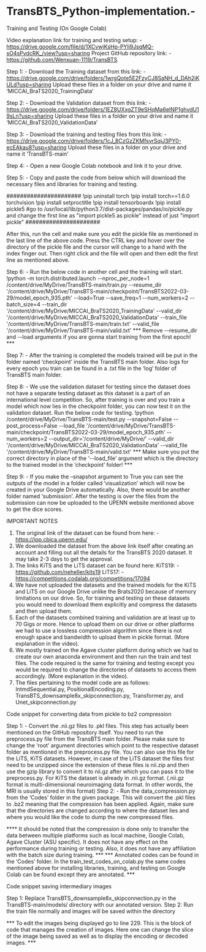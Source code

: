 # TransBTS_Python-implementation.-

Training and Testing (On Google Colab)

Video explanation link for training and testing setup: - https://drive.google.com/file/d/1XCvwjKsHp-PYli9JsqMQ-sO4sPvdcRK_/view?usp=sharing
Project GitHub repository link: - https://github.com/Wenxuan-1119/TransBTS

Step 1: - Download the Training dataset from this link: - https://drive.google.com/drive/folders/1wrgQote5E2FzyCJ8SaNH_d_DAh2jKULd?usp=sharing
Upload these files in a folder on your drive and name it ‘MICCAI_BraTS2020_TrainingData’

Step 2: - Download the Validation dataset from this link: - https://drive.google.com/drive/folders/1EZ8UXxgZT9eSHqMa6eINP1ghvdU19sLn?usp=sharing
Upload these files in a folder on your drive and name it ‘MICCAI_BraTS2020_ValidationData’

Step 3: - Download the training and testing files from this link: - https://drive.google.com/drive/folders/1cJ_8CzGzZKMfsyrSqiJ3PY0-ecEAkau8?usp=sharing
Upload these files in a folder on your drive and name it ‘TransBTS-main’

Step 4: - Open a new Google Colab notebook and link it to your drive.

Step 5: - Copy and paste the code from below which will download the necessary files and libraries for training and testing.

######################
!pip uninstall torch
!pip install torch==1.6.0 torchvision
!pip install setproctitle
!pip install tensorboardx
!pip install pickle5
#go to /usr/local/lib/python3.7/dist-packages/pandas/io/pickle.py and change the first line as "import pickle5 as pickle" instead of just "import pickle"
######################

After this, run the cell and make sure you edit the pickle file as mentioned in the last line of the above code. Press the CTRL key and hover over the directory of the pickle file and the cursor will change to a hand with the index finger out. Then right click and the file will open and then edit the first line as mentioned above.

Step 6: - Run the below code in another cell and the training will start. 
!python -m torch.distributed.launch --nproc_per_node=1 /content/drive/MyDrive/TransBTS-main/train.py --resume_dir '/content/drive/MyDrive/TransBTS-main/checkpoint/TransBTS2022-03-29/model_epoch_935.pth' --load=True --save_freq=1 --num_workers=2 --batch_size=4 --train_dir '/content/drive/MyDrive/MICCAI_BraTS2020_TrainingData' --valid_dir '/content/drive/MyDrive/MICCAI_BraTS2020_ValidationData' --train_file '/content/drive/MyDrive/TransBTS-main/train.txt' --valid_file '/content/drive/MyDrive/TransBTS-main/valid.txt'
*** Remove --resume_dir  and --load arguments if you are gonna start training from the first epoch! ***

Step 7: - After the training is completed the models trained will be put in the folder named ‘checkpoint’ inside the TransBTS main folder. Also logs for every epoch you train can be found in a .txt file in the ‘log’ folder of TransBTS main folder.

Step 8: - We use the validation dataset for testing since the dataset does not have a separate testing dataset as this dataset is a part of an international level competition. So, after training is over and you train a model which now lies in the checkpoint folder, you can now test it on the validation dataset. Run the below code for testing.
!python  /content/drive/MyDrive/TransBTS-main/test.py --snapshot=False --post_process=False --load_file '/content/drive/MyDrive/TransBTS-main/checkpoint/TransBTS2022-03-29/model_epoch_935.pth' --num_workers=2 --output_dir='/content/drive/MyDrive/' --valid_dir '/content/drive/MyDrive/MICCAI_BraTS2020_ValidationData' --valid_file '/content/drive/MyDrive/TransBTS-main/valid.txt'
*** Make sure you put the correct directory in place of the ‘--load_file’ argument which is the directory to the trained model in the ‘checkpoint’ folder! ***

Step 9: - If you make the –snapshot argument to True you can see the outputs of the model in a folder called ‘visualization’ which will now be created in your Google Drive automatically. Also, there would be another folder named ‘submission’. After the testing is over the files from the submission can now be uploaded to the UPENN website mentioned above to get the dice scores.


IMPORTANT NOTES
1.	The original link of the dataset can be found from here: - https://ipp.cbica.upenn.edu/
2.	We downloaded the dataset from the above link itself after creating an account and filling out all the details for the TransBTS 2020 dataset. It may take 2-3 days to get the approval.
3.	The links KiTS and the LiTS dataset can be found here: 
KiTS19: - https://github.com/neheller/kits19
LiTS17: - https://competitions.codalab.org/competitions/17094
4.	We have not uploaded the datasets and the trained models for the KiTS and LiTS on our Google Drive unlike the Brats2020 because of memory limitations on our drive. So, for training and testing on these datasets you would need to download them explicitly and compress the datasets and then upload them.
5.	Each of the datasets combined training and validation are at least up to 70 Gigs or more. Hence to upload them on our drive or other platforms we had to use a lossless compression algorithm since there is not enough space and bandwidth to upload them in pickle format. (More explanation in the video).
6.	We mostly trained on the Agave cluster platform during which we had to create our own anaconda environment and then run the train and test files. The code required is the same for training and testing except you would be required to change the directories of datasets to access them accordingly. (More explanation in the video).
7.	The files pertaining to the model code are as follows: IntmdSequential.py, PositionalEncoding.py, TransBTS_downsample8x_skipconnection.py, Transformer.py, and Unet_skipconnection.py


Code snippet for converting data from pickle to bz2 compression

Step 1: - Convert the .nii.gz files to .pkl files. This step has actually been mentioned on the GitHub repository itself. You need to run the preprocess.py file from the TransBTS main folder. Please make sure to change the ‘root’ argument directories which point to the respective dataset folder as mentioned in the preprocess.py file. You can also use this file for the LiTS, KiTS datasets. However, in case of the LiTS dataset the files first need to be unzipped since the extension of these files is nii.zip and then use the gzip library to convert it to nii.gz after which you can pass it to the preprocess.py. For KiTS the dataset is already in .nii.gz format. (.nii.gz format is multi-dimensional neuroimaging data format. In other words, the MRI is usually stored in this format)
Step 2: - Run the data_compression.py from the ‘Codes’ folder in the given package. This will convert the .pkl files to .bz2 meaning that the compression has been applied. Again, make sure that the directories are changed according to where the dataset lies and where you would like the code to dump the new compressed files.

**** It should be noted that the compression is done only to transfer the data between multiple platforms such as local machine, Google Colab, Agave Cluster (ASU specific). It does not have any effect on the performance during training or testing. Also, it does not have any affiliation with the batch size during training. ***
*** Annotated codes can be found in the ‘Codes’ folder. In the train_test_codes_on_colab.py the same codes mentioned above for installing libraries, training, and testing on Google Colab can be found except they are annotated. ***

Code snippet saving intermediary images 

Step 1: Replace TransBTS_downsample8x_skipconnection.py in the TransBTS-main/models/ directory with our annotated version.
Step 2: Run the train file normally and images will be saved within the directory 

*** To edit the images being displayed go to line 229. This is the block of code that manages the creation of images. Here one can change the slice of the image being saved as well as to display the encoding or decoded images. ***
